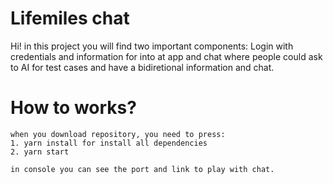 # Lifemiles chat

Hi! in this project you will find two important components: Login with credentials and information for into at app and chat where people could ask to AI for test cases and have a bidiretional information and chat.

# How to works?
```
when you download repository, you need to press:
1. yarn install for install all dependencies
2. yarn start

in console you can see the port and link to play with chat.
```